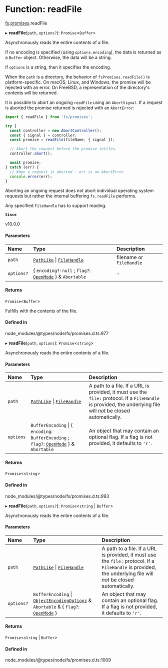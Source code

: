 # Function: readFile

[fs](../modules/fs.md).[promises](../modules/fs.promises.md).readFile

▸ **readFile**(`path`, `options?`): `Promise`<`Buffer`\>

Asynchronously reads the entire contents of a file.

If no encoding is specified (using `options.encoding`), the data is returned
as a `Buffer` object. Otherwise, the data will be a string.

If `options` is a string, then it specifies the encoding.

When the `path` is a directory, the behavior of `fsPromises.readFile()` is
platform-specific. On macOS, Linux, and Windows, the promise will be rejected
with an error. On FreeBSD, a representation of the directory's contents will be
returned.

It is possible to abort an ongoing `readFile` using an `AbortSignal`. If a
request is aborted the promise returned is rejected with an `AbortError`:

```js
import { readFile } from 'fs/promises';

try {
  const controller = new AbortController();
  const { signal } = controller;
  const promise = readFile(fileName, { signal });

  // Abort the request before the promise settles.
  controller.abort();

  await promise;
} catch (err) {
  // When a request is aborted - err is an AbortError
  console.error(err);
}
```

Aborting an ongoing request does not abort individual operating
system requests but rather the internal buffering `fs.readFile` performs.

Any specified `FileHandle` has to support reading.

**`Since`**

v10.0.0

#### Parameters

| Name | Type | Description |
| :------ | :------ | :------ |
| `path` | [`PathLike`](../types/fs.PathLike.md) \| [`FileHandle`](../interfaces/fs.promises.FileHandle.md) | filename or `FileHandle` |
| `options?` | { `encoding?`: ``null`` ; `flag?`: [`OpenMode`](../types/fs.OpenMode.md)  } & `Abortable` | - |

#### Returns

`Promise`<`Buffer`\>

Fulfills with the contents of the file.

#### Defined in

node_modules/@types/node/fs/promises.d.ts:977

▸ **readFile**(`path`, `options`): `Promise`<`string`\>

Asynchronously reads the entire contents of a file.

#### Parameters

| Name | Type | Description |
| :------ | :------ | :------ |
| `path` | [`PathLike`](../types/fs.PathLike.md) \| [`FileHandle`](../interfaces/fs.promises.FileHandle.md) | A path to a file. If a URL is provided, it must use the `file:` protocol. If a `FileHandle` is provided, the underlying file will _not_ be closed automatically. |
| `options` | `BufferEncoding` \| { `encoding`: `BufferEncoding` ; `flag?`: [`OpenMode`](../types/fs.OpenMode.md)  } & `Abortable` | An object that may contain an optional flag. If a flag is not provided, it defaults to `'r'`. |

#### Returns

`Promise`<`string`\>

#### Defined in

node_modules/@types/node/fs/promises.d.ts:993

▸ **readFile**(`path`, `options?`): `Promise`<`string` \| `Buffer`\>

Asynchronously reads the entire contents of a file.

#### Parameters

| Name | Type | Description |
| :------ | :------ | :------ |
| `path` | [`PathLike`](../types/fs.PathLike.md) \| [`FileHandle`](../interfaces/fs.promises.FileHandle.md) | A path to a file. If a URL is provided, it must use the `file:` protocol. If a `FileHandle` is provided, the underlying file will _not_ be closed automatically. |
| `options?` | `BufferEncoding` \| [`ObjectEncodingOptions`](../interfaces/fs.ObjectEncodingOptions.md) & `Abortable` & { `flag?`: [`OpenMode`](../types/fs.OpenMode.md)  } | An object that may contain an optional flag. If a flag is not provided, it defaults to `'r'`. |

#### Returns

`Promise`<`string` \| `Buffer`\>

#### Defined in

node_modules/@types/node/fs/promises.d.ts:1009
